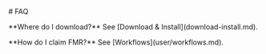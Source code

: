 \# FAQ



\*\*Where do I download?\*\* See \[Download \& Install](download-install.md).  

\*\*How do I claim FMR?\*\* See \[Workflows](user/workflows.md).



